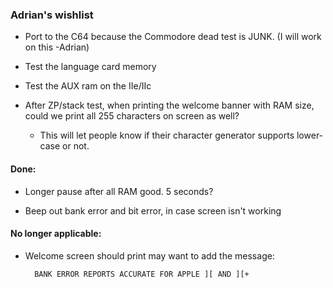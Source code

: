 ### Adrian's wishlist

- Port to the C64 because the Commodore dead test is JUNK. (I will work on this -Adrian)

- Test the language card memory

- Test the AUX ram on the IIe/IIc

- After ZP/stack test, when printing the welcome banner with RAM size, could we print all 255 characters on screen as well?

  - This will let people know if their character generator supports lower-case or not.

#### Done:

- Longer pause after all RAM good. 5 seconds?

- Beep out bank error and bit error, in case screen isn't working

#### No longer applicable:

- Welcome screen should print may want to add the message:

        BANK ERROR REPORTS ACCURATE FOR APPLE ][ AND ][+
